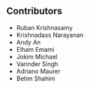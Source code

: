 ## Contributors 
- Ruban Krishnasamy
- Krishnadass Narayanan
- Andy An
- Elham Emami
- Jokim Michael
- Varinder Singh
- Adriano Maurer
- Betim Shahini
